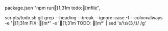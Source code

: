 package.json
      "npm run[1;31m todo:[mfile",

scripts/todo.sh
git grep --heading --break --ignore-case -I --color=always -e '[1;31m FIX: [m*' -e '[1;31m TODO: [m*' | sed 's/\\s\\{3,\\}/  /g'
